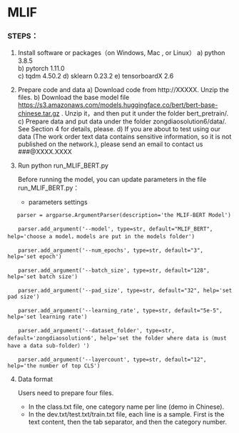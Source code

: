# MLIF

### STEPS：

1. Install software or packages（on Windows, Mac , or Linux）
   a) python 3.8.5  
   b) pytorch 1.11.0  
   c) tqdm 4.50.2 
   d) sklearn 0.23.2
   e) tensorboardX 2.6

2. Prepare code and data
   a) Download code from http://XXXXX. Unzip the files. 
   b) Download the base model file https://s3.amazonaws.com/models.huggingface.co/bert/bert-base-chinese.tar.gz . Unzip it，and then put it under the folder bert_pretrain/.
   c) Prepare data and put data under the folder zongdiaosolution6/data/. See Section 4 for details, please.
   d) If you are about to test using our data (The work order text data contains sensitive information, so it is not published on the network.), please send an email to contact us ###@XXXX.XXXX

3. Run
   python run_MLIF_BERT.py
   
   Before running the model, you can update parameters in the file run_MLIF_BERT.py：
   
   - parameters settings

```
   parser = argparse.ArgumentParser(description='the MLIF-BERT Model')

　　parser.add_argument('--model', type=str, default="MLIF_BERT", help='choose a model，models are put in the models folder') 

　　parser.add_argument('--num_epochs', type=str, default="3", help='set epoch') 

　　parser.add_argument('--batch_size', type=str, default="128", help='set batch size') 

　　parser.add_argument('--pad_size', type=str, default="32", help='set pad size') 

　　parser.add_argument('--learning_rate', type=str, default="5e-5", help='set learning rate') 

　　parser.add_argument('--dataset_folder', type=str, default='zongdiaosolution6', help='set the folder where data is（must have a data sub-folder）') 

　　parser.add_argument('--layercount', type=str, default="12", help='the number of top CLS')
```



4. Data format

   Users need to prepare four files.

   - In the class.txt file, one category name per line (demo in Chinese).
   - In the dev.txt/test.txt/train.txt file, each line is a sample. First is the text content, then the tab separator, and then the category number.
